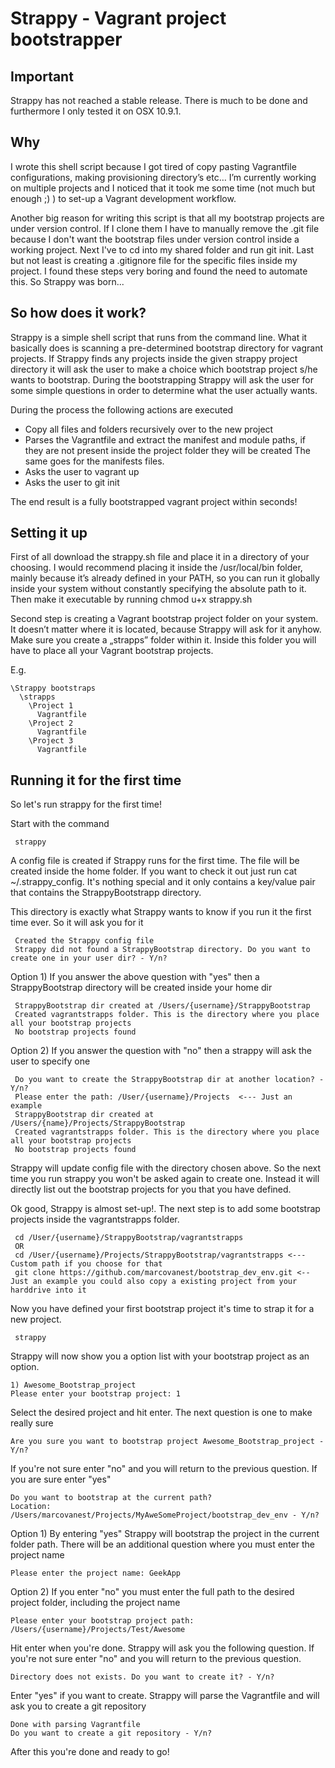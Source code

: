 # Strappy - Vagrant project bootstrapper

## Important

Strappy has not reached a stable release. There is much to be done and furthermore I only tested it on OSX 10.9.1.

## Why

I wrote this shell script because I got tired of copy pasting Vagrantfile configurations, making provisioning directory’s etc… I’m currently working on multiple projects and I noticed that it took me some time (not much but enough ;) ) to set-up a Vagrant development workflow.

Another big reason for writing this script is that all my bootstrap projects are under version control. If I clone them I have to manually remove the .git file because I don't want the bootstrap files under version control inside a working project. Next I've to cd into my shared folder and run git init. Last but not least is creating a .gitignore file for the specific files inside my project. I found these steps very boring and found the need to automate this. So Strappy was born...

## So how does it work?

Strappy is a simple shell script that runs from the command line. What it basically does is scanning a pre-determined bootstrap directory for vagrant projects. If Strappy finds any projects inside the given strappy project directory it will ask the user to make a choice which bootstrap project s/he wants to bootstrap. During the bootstrapping Strappy will ask the user for some simple questions in order to determine what the user actually wants.

During the process the following actions are executed

* Copy all files and folders recursively over to the new project
* Parses the Vagrantfile and extract the manifest and module paths, if they are not present inside the project folder they will be created
   The same goes for the manifests files.
* Asks the user to vagrant up
* Asks the user to git init

The end result is a fully bootstrapped vagrant project within seconds!

## Setting it up

First of all download the strappy.sh file and place it in a directory of your choosing. I would recommend placing it inside the /usr/local/bin folder, mainly because it’s already defined in your PATH, so you can run it globally inside your system without constantly specifying the absolute path to it.
Then make it executable by running chmod u+x strappy.sh

Second step is creating a Vagrant bootstrap project folder on your system. It doesn’t matter where it is located, because Strappy will ask for it anyhow. Make sure you create a „strapps” folder within it. Inside this folder you will have to place all your Vagrant bootstrap projects.

E.g.

    \Strappy bootstraps
      \strapps
        \Project 1
          Vagrantfile
        \Project 2
          Vagrantfile
        \Project 3
          Vagrantfile

## Running it for the first time

So let's run strappy for the first time!

Start with the command

     strappy

A config file is created if Strappy runs for the first time. The file will be created inside the home folder. If you want to check it out just run cat ~/.strappy_config. It's nothing special and it only contains a key/value pair that contains the StrappyBootstrapp directory.

This directory is exactly what Strappy wants to know if you run it the first time ever. So it will ask you for it

     Created the Strappy config file
     Strappy did not found a StrappyBootstrap directory. Do you want to create one in your user dir? - Y/n?

Option 1) If you answer the above question with "yes" then a StrappyBootstrap directory will be created inside your home dir

     StrappyBootstrap dir created at /Users/{username}/StrappyBootstrap
     Created vagrantstrapps folder. This is the directory where you place all your bootstrap projects
     No bootstrap projects found

Option 2) If you answer the question with "no" then a strappy will ask the user to specify one

     Do you want to create the StrappyBootstrap dir at another location? - Y/n?
     Please enter the path: /User/{username}/Projects  <--- Just an example
     StrappyBootstrap dir created at /Users/{name}/Projects/StrappyBootstrap
     Created vagrantstrapps folder. This is the directory where you place all your bootstrap projects
     No bootstrap projects found

Strappy will update config file with the directory chosen above. So the next time you run strappy you won't be asked again to create one. Instead it will directly list out the bootstrap projects for you that you have defined.

Ok good, Strappy is almost set-up!. The next step is to add some bootstrap projects inside the vagrantstrapps folder.

     cd /User/{username}/StrappyBootstrap/vagrantstrapps
     OR
     cd /User/{username}/Projects/StrappyBootstrap/vagrantstrapps <--- Custom path if you choose for that
     git clone https://github.com/marcovanest/bootstrap_dev_env.git <-- Just an example you could also copy a existing project from your harddrive into it

Now you have defined your first bootstrap project it's time to strap it for a new project.

     strappy

Strappy will now show you a option list with your bootstrap project as an option.

    1) Awesome_Bootstrap_project
    Please enter your bootstrap project: 1

Select the desired project and hit enter. The next question is one to make really sure

    Are you sure you want to bootstrap project Awesome_Bootstrap_project - Y/n?

If you're not sure enter "no" and you will return to the previous question. If you are sure enter "yes"

    Do you want to bootstrap at the current path?
    Location: /Users/marcovanest/Projects/MyAweSomeProject/bootstrap_dev_env - Y/n?

Option 1) By entering "yes" Strappy will bootstrap the project in the current folder path. There will be an additional question where you must enter the project name

    Please enter the project name: GeekApp

Option 2) If you enter "no" you must enter the full path to the desired project folder, including the project name

    Please enter your bootstrap project path: /Users/{username}/Projects/Test/Awesome

Hit enter when you're done. Strappy will ask you the following question. If you're not sure enter "no" and you will return to the previous question.

    Directory does not exists. Do you want to create it? - Y/n?

Enter "yes" if you want to create. Strappy will parse the Vagrantfile and will ask you to create a git repository

    Done with parsing Vagrantfile
    Do you want to create a git repository - Y/n?

After this you're done and ready to go!